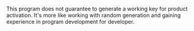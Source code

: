 This program does not guarantee to generate a working key for product activation. 
It's more like working with random generation and gaining experience in program development for developer.
